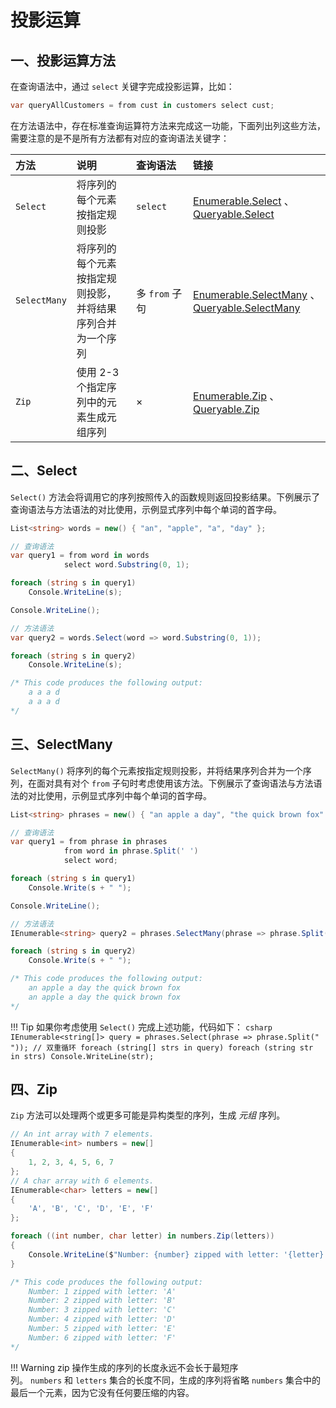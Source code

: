 # 投影运算

## 一、投影运算方法

在查询语法中，通过 `select` 关键字完成投影运算，比如：
```csharp
var queryAllCustomers = from cust in customers select cust;
```

在方法语法中，存在标准查询运算符方法来完成这一功能，下面列出列这些方法，需要注意的是不是所有方法都有对应的查询语法关键字：

| 方法           | 说明                                                 | 查询语法       | 链接                                                                                                                                                                                                           |
|:-------------- |:---------------------------------------------------- |:-------------------- |:-------------------------------------------------------------------------------------------------------------------------------------------------------------------------------------------------------------- |
| `Select`     | 将序列的每个元素按指定规则投影                             | `select`             | [Enumerable.Select](https://learn.microsoft.com/zh-cn/dotnet/api/system.linq.enumerable.select) 、[Queryable.Select](https://learn.microsoft.com/zh-cn/dotnet/api/system.linq.queryable.select)                |
| `SelectMany` | 将序列的每个元素按指定规则投影，并将结果序列合并为一个序列 | 多 `from` 子句 | [Enumerable.SelectMany](https://learn.microsoft.com/zh-cn/dotnet/api/system.linq.enumerable.selectmany) 、[Queryable.SelectMany](https://learn.microsoft.com/zh-cn/dotnet/api/system.linq.queryable.selectmany) |
| `Zip`        | 使用 2-3 个指定序列中的元素生成元组序列              | ×                    | [Enumerable.Zip](https://learn.microsoft.com/zh-cn/dotnet/api/system.linq.enumerable.zip) 、[Queryable.Zip](https://learn.microsoft.com/zh-cn/dotnet/api/system.linq.queryable.zip)                           |



## 二、Select
`Select()` 方法会将调用它的序列按照传入的函数规则返回投影结果。下例展示了查询语法与方法语法的对比使用，示例显式序列中每个单词的首字母。

```csharp  hl_lines="13"
List<string> words = new() { "an", "apple", "a", "day" };

// 查询语法
var query1 = from word in words
            select word.Substring(0, 1);

foreach (string s in query1)
    Console.WriteLine(s);

Console.WriteLine();

// 方法语法
var query2 = words.Select(word => word.Substring(0, 1));

foreach (string s in query2)
    Console.WriteLine(s);

/* This code produces the following output:
	a a a d
	a a a d
*/
```


## 三、SelectMany
`SelectMany()` 将序列的每个元素按指定规则投影，并将结果序列合并为一个序列，在面对具有对个 `from` 子句时考虑使用该方法。下例展示了查询语法与方法语法的对比使用，示例显式序列中每个单词的首字母。

```csharp hl_lines="14"
List<string> phrases = new() { "an apple a day", "the quick brown fox" };

// 查询语法
var query1 = from phrase in phrases
			from word in phrase.Split(' ')
			select word;

foreach (string s in query1)
	Console.Write(s + " ");

Console.WriteLine();

// 方法语法
IEnumerable<string> query2 = phrases.SelectMany(phrase => phrase.Split(' '));

foreach (string s in query2)
	Console.Write(s + " ");

/* This code produces the following output:
	an apple a day the quick brown fox
	an apple a day the quick brown fox
*/
```

!!! Tip
	如果你考虑使用 `Select()` 完成上述功能，代码如下：
	```csharp
	IEnumerable<string[]> query = phrases.Select(phrase => phrase.Split(" "));
	// 双重循环
	foreach (string[] strs in query)
		foreach (string str in strs)
			Console.WriteLine(str);
	```

## 四、Zip

`Zip` 方法可以处理两个或更多可能是异构类型的序列，生成 *元组* 序列。

```csharp
// An int array with 7 elements.
IEnumerable<int> numbers = new[]
{
    1, 2, 3, 4, 5, 6, 7
};
// A char array with 6 elements.
IEnumerable<char> letters = new[]
{
    'A', 'B', 'C', 'D', 'E', 'F'
};

foreach ((int number, char letter) in numbers.Zip(letters))
{
    Console.WriteLine($"Number: {number} zipped with letter: '{letter}'");
}

/* This code produces the following output:
	Number: 1 zipped with letter: 'A'
	Number: 2 zipped with letter: 'B'
	Number: 3 zipped with letter: 'C'
	Number: 4 zipped with letter: 'D'
	Number: 5 zipped with letter: 'E'
	Number: 6 zipped with letter: 'F'
*/
```

!!! Warning
	zip 操作生成的序列的长度永远不会长于最短序列。 `numbers` 和 `letters` 集合的长度不同，生成的序列将省略 `numbers` 集合中的最后一个元素，因为它没有任何要压缩的内容。